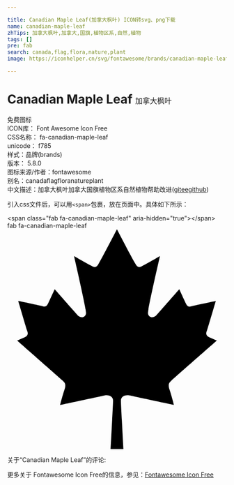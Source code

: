 ```yaml
---

title: Canadian Maple Leaf(加拿大枫叶) ICON转svg、png下载
name: canadian-maple-leaf
zhTips: 加拿大枫叶,加拿大,国旗,植物区系,自然,植物
tags: []
pre: fab
search: canada,flag,flora,nature,plant
image: https://iconhelper.cn/svg/fontawesome/brands/canadian-maple-leaf.svg

---
```


# Canadian Maple Leaf  <small style="font-size: 60%;font-weight: 100">加拿大枫叶</small>


<div class="detail-page">
<p>
<span><span class="badge-success badge">免费图标</span> </span>
<br/>
<span>
ICON库：
<span class="badge-secondary badge">Font Awesome Icon Free</span> 
</span>
<br/>
<span>
CSS名称：
<span class="badge-secondary badge">fa-canadian-maple-leaf</span> 
</span>
<br/>
<span>
unicode：
<span class="badge-secondary badge">f785</span> 
<copy-btn content='f785' btn-title=""></copy-btn>
<copy-btn :content='String.fromCodePoint(parseInt("f785", 16))' btn-title="复制U"></copy-btn>
</span><br/><span>样式：<span class="badge-light badge">品牌(brands)</span></span>
<br/>
<span>
版本：
<span class="badge-secondary badge">5.8.0</span> 
</span>
<br/>
<span>图标来源/作者：<span class="badge-light badge">fontawesome</span></span> 
<br/>
<span>别名：<span class="badge-light badge">canada</span><span class="badge-light badge">flag</span><span class="badge-light badge">flora</span><span class="badge-light badge">nature</span><span class="badge-light badge">plant</span></span><br/><span class="zh-detail">中文描述：<span class="badge-primary badge">加拿大枫叶</span><span class="badge-primary badge">加拿大</span><span class="badge-primary badge">国旗</span><span class="badge-primary badge">植物区系</span><span class="badge-primary badge">自然</span><span class="badge-primary badge">植物</span><span class="help-link"><span>帮助改进</span>(<a href="https://gitee.com/liuwave/icon-helper/edit/master/json/fontawesome/brands/canadian-maple-leaf.json" target="_blank" rel="noopener noreferrer">gitee</a><a href="https://github.com/liuwave/icon-helper/edit/master/json/fontawesome/brands/canadian-maple-leaf.json" target="_blank" rel="noopener noreferrer">github</a></span>)</span><br/>
</p>
</div>
<div class="alert alert-dark">
  <i class="fab fa-canadian-maple-leaf fa-xs"></i>
  <i class="fab fa-canadian-maple-leaf fa-sm"></i>
  <i class="fab fa-canadian-maple-leaf fa-lg"></i>
  <i class="fab fa-canadian-maple-leaf fa-2x"></i>
  <i class="fab fa-canadian-maple-leaf fa-3x"></i>
  <i class="fab fa-canadian-maple-leaf fa-5x"></i>
  <i class="fab fa-canadian-maple-leaf fa-7x"></i>
</div>
<div>
  <p>引入css文件后，可以用<code>&lt;span&gt;</code>包裹，放在页面中。具体如下所示：    
  </p>
  <div class="alert alert-primary" style="font-size: 14px">
    &lt;span class="fab fa-canadian-maple-leaf" aria-hidden="true"&gt;&lt;/span&gt;
    <copy-btn content='<span class="fab fa-canadian-maple-leaf" aria-hidden="true"></span>'></copy-btn>
  </div>
  <div class="alert alert-secondary">
    <i class="fab fa-canadian-maple-leaf"
    style="font-size: 24px"
    aria-hidden="true"></i> fab fa-canadian-maple-leaf
    <copy-btn content="fab fa-canadian-maple-leaf" btn-title="复制图标名称"></copy-btn>
  </div>
</div>
<div id="svg" class="svg-wrap">
<svg xmlns="http://www.w3.org/2000/svg" viewBox="0 0 512 512"><path d="M383.8 351.7c2.5-2.5 105.2-92.4 105.2-92.4l-17.5-7.5c-10-4.9-7.4-11.5-5-17.4 2.4-7.6 20.1-67.3 20.1-67.3s-47.7 10-57.7 12.5c-7.5 2.4-10-2.5-12.5-7.5s-15-32.4-15-32.4-52.6 59.9-55.1 62.3c-10 7.5-20.1 0-17.6-10 0-10 27.6-129.6 27.6-129.6s-30.1 17.4-40.1 22.4c-7.5 5-12.6 5-17.6-5C293.5 72.3 255.9 0 255.9 0s-37.5 72.3-42.5 79.8c-5 10-10 10-17.6 5-10-5-40.1-22.4-40.1-22.4S183.3 182 183.3 192c2.5 10-7.5 17.5-17.6 10-2.5-2.5-55.1-62.3-55.1-62.3S98.1 167 95.6 172s-5 9.9-12.5 7.5C73 177 25.4 167 25.4 167s17.6 59.7 20.1 67.3c2.4 6 5 12.5-5 17.4L23 259.3s102.6 89.9 105.2 92.4c5.1 5 10 7.5 5.1 22.5-5.1 15-10.1 35.1-10.1 35.1s95.2-20.1 105.3-22.6c8.7-.9 18.3 2.5 18.3 12.5S241 512 241 512h30s-5.8-102.7-5.8-112.8 9.5-13.4 18.4-12.5c10 2.5 105.2 22.6 105.2 22.6s-5-20.1-10-35.1 0-17.5 5-22.5z"/></svg>
</div>
<detail full-name='fa-canadian-maple-leaf'></detail>
<div>
<p>关于“Canadian Maple Leaf”的评论:</p>
</div>
<Vssue title="关于“Canadian Maple Leaf”的评论" ></Vssue>    
<div><p>更多关于  Fontawesome Icon Free的信息，参见：<a target="_blank" href="https://iconhelper.cn/fontawesome.html">Fontawesome Icon Free</a>
</p></div>
